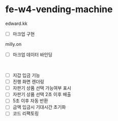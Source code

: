 # fe-w4-vending-machine

edward.kk

-   [ ] 마크업 구현

milly.on

-   [ ] 마크업 데이터 바인딩

<br>

-   [ ] 지갑 입금 기능
-   [ ] 진행 화면 렌더링
-   [ ] 자판기 상품 선택 가능여부 표시
-   [ ] 자판기 상품 선택 2초 이후 배출
-   [ ] 5초 이후 자동 반환
-   [ ] 금액 입금시 기대시간 초기화
-   [ ] 코드 리팩토링
